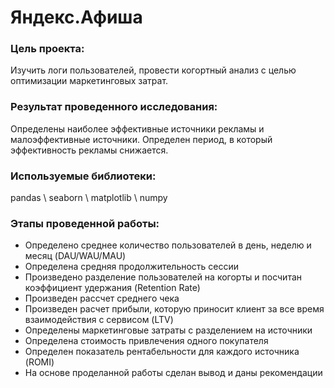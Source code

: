 # Яндекс.Афиша

### Цель проекта:

Изучить логи пользователей, провести когортный анализ с целью оптимизации маркетинговых затрат. 

### Результат проведенного исследования:

Определены наиболее эффективные источники рекламы и малоэффективные источники. Определен период, в который эффективность рекламы снижается.

### Используемые библиотеки:

  pandas \ seaborn \ matplotlib \ numpy
  
### Этапы проведенной работы:

  - Определено среднее количество пользователей в день, неделю и месяц (DAU/WAU/MAU)
  - Определена средняя продолжительность сессии
  - Произведено разделение пользователей на когорты  и посчитан коэффициент удержания (Retention Rate)
  - Произведен рассчет среднего чека
  - Произведен расчет прибыли, которую приносит клиент за все время взаимодействия с сервисом (LTV)
  - Определены маркетинговые затраты с разделением на источники
  - Определена стоимость привлечения одного покупателя 
  - Определен показатель рентабельности для каждого источника (ROMI)
  - На основе проделанной работы сделан вывод и даны рекомендации 
